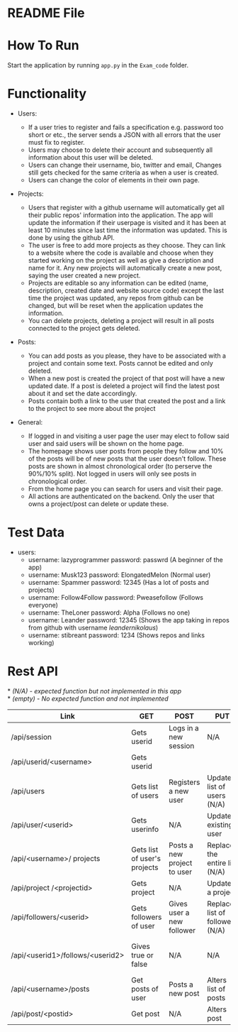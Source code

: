 # README File

# How To Run
Start the application by running `app.py` in the `Exam_code` folder.

# Functionality

- Users:
  * If a user tries to register and fails a specification e.g. password too short or etc., the server sends a JSON with all errors that the user must fix to register.
  * Users may choose to delete their account and subsequently all information about this user will be deleted.
  * Users can change their username, bio, twitter and email, Changes still gets checked for the same criteria as when a user is created.
  * Users can change the color of elements in their own page.

- Projects:
  * Users that register with a github username will automatically get all their public repos' information into the application. The app will update the information if their userpage is visited and it has been at least 10 minutes since last time the information was updated. This is done by using the github API.
  * The user is free to add more projects as they choose. They can link to a website where the code is available and choose when they started working on the project as well as give a description and name for it. Any new projects will automatically create a new post, saying the user created a new project.
  * Projects are editable so any information can be edited (name, description, created date and website source code) except the last time the project was updated, any repos from github can be changed, but will be reset when the application updates the information.
  * You can delete projects, deleting a project will result in all posts connected to the project gets deleted.

- Posts:
  * You can add posts as you please, they have to be associated with a project and contain some text. Posts cannot be edited and only deleted.
  * When a new post is created the project of that post will have a new updated date. If a post is deleted a project will find the latest post about it and set the date accordingly.
  * Posts contain both a link to the user that created the post and a link to the project to see more about the project

- General:
  * If logged in and visiting a user page the user may elect to follow said user and said users will be shown on the home page.
  * The homepage shows user posts from people they follow and 10% of the posts will be of new posts that the user doesn't follow. These posts are shown in almost chronological order (to perserve the 90%/10% split). Not logged in users will only see posts in chronological order.
  * From the home page you can search for users and visit their page.
  * All actions are authenticated on the backend. Only the user that owns a project/post can delete or update these.


# Test Data
- users:
  * username: lazyprogrammer password: passwrd                   (A beginner of the app)
  * username: Musk123 password: ElongatedMelon                   (Normal user)
  * username: Spammer password: 12345                            (Has a lot of posts and projects)
  * username: Follow4Follow password: Pweasefollow                    (Follows everyone)
  * username: TheLoner password: Alpha                           (Follows no one)
  * username: Leander password: 12345                         (Shows the app taking in repos from github with username *leandernikolaus*)
  * username: stibreant password: 1234                        (Shows repos and links working)

# Rest API

\* *(N/A) - expected function but not implemented in this app* \
\* *(empty) - No expected function and not implemented*

| Link                                 | GET                           | POST                        | PUT                               | DELETE                        |
|--------------------------------------|-------------------------------|-----------------------------|-----------------------------------|-------------------------------|
| /api/session                         | Gets userid                   | Logs in a  new session      | N/A                               | Deletes session               |
| /api/userid/\<username\>             | Gets userid                   |                             |                                   |                               |
| /api/users                           | Gets list  of users           | Registers a new user        | Updates list  of users (N/A)      | Deletes list  of users (N/A)  |
| /api/user/\<userid\>                 | Gets userinfo                 | N/A                         | Updates  existing user            | Deletes user                  |
| /api/\<username\>/ projects          | Gets list of  user's projects | Posts a new project to user | Replaces the  entire list (N/A)   | Deletes list  of projects     |
| /api/project /\<projectid\>          | Gets project                  | N/A                         | Updates a project                 | Deletes a  project            |
| /api/followers/\<userid\>            | Gets followers  of user       | Gives user a  new follower  | Replace list  of followers  (N/A) | Deletes list  of followers    |
| /api/\<userid1\>/follows/\<userid2\> | Gives true  or false          | N/A                         | N/A                               | User1 stops  following user 2 |
| /api/\<username\>/posts              | Get posts  of user            | Posts a  new post           | Alters list  of posts             | Deletes list  of posts        |
| /api/post/\<postid\>                 | Get post                      | N/A                         | Alters post                       | Deletes post                  |
